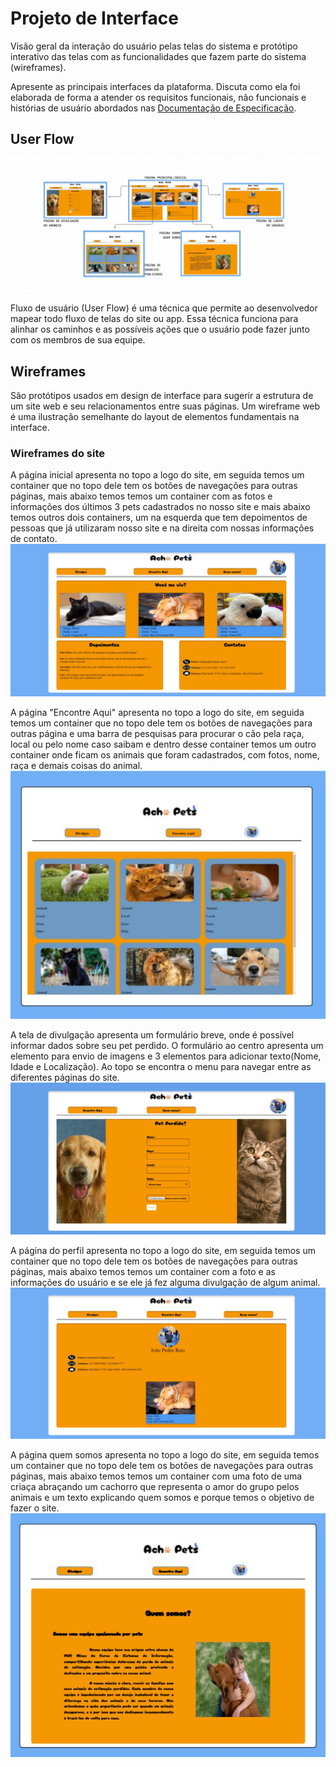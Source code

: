 
# Projeto de Interface

Visão geral da interação do usuário pelas telas do sistema e protótipo interativo das telas com as funcionalidades que fazem parte do sistema (wireframes).

 Apresente as principais interfaces da plataforma. Discuta como ela foi elaborada de forma a atender os requisitos funcionais, não funcionais e histórias de usuário abordados nas <a href="2-Especificação do Projeto.md"> Documentação de Especificação</a>.

## User Flow

![Exemplo de UserFlow do site](img/userflowsite.jpg)

Fluxo de usuário (User Flow) é uma técnica que permite ao desenvolvedor mapear todo fluxo de telas do site ou app. Essa técnica funciona para alinhar os caminhos e as possíveis ações que o usuário pode fazer junto com os membros de sua equipe.


## Wireframes

São protótipos usados em design de interface para sugerir a estrutura de um site web e seu relacionamentos entre suas páginas. Um wireframe web é uma ilustração semelhante do layout de elementos fundamentais na interface.

### Wireframes do site

A página inicial apresenta no topo a logo do site, em seguida temos um container que no topo dele tem os botões de navegações para outras páginas, mais abaixo temos temos um container com as fotos e informações dos últimos 3 pets cadastrados no nosso site e mais abaixo temos outros dois containers, um na esquerda que tem depoimentos de pessoas que já utilizaram nosso site e na direita com nossas informações de contato.
![Pagina inicial](img/paginainicial.jpg)

A página "Encontre Aqui" apresenta no topo a logo do site, em seguida temos um container que no topo dele tem os botões de navegações para outras página e uma barra de pesquisas para procurar o cão pela raça, local ou pelo nome caso saibam e dentro desse container temos um outro container onde ficam os animais que foram cadastrados, com fotos, nome, raça e demais coisas do animal.
![Pagina Encontre Aqui](img/paginaencontre.jpg)

A tela de divulgação apresenta um formulário breve, onde é possível informar dados sobre seu pet perdido. O formulário ao centro apresenta um elemento para envio de imagens e 3 elementos para adicionar texto(Nome, Idade e Localização). Ao topo se encontra o menu para navegar entre as diferentes páginas do site.
![Pagina divulgue Aqui](img/paginadivulgue.jpg)

A página do perfil apresenta no topo a logo do site, em seguida temos um container que no topo dele tem os botões de navegações para outras páginas, mais abaixo temos temos um container com a foto e as informações do usuário e se ele já fez alguma divulgação de algum animal.
![Pagina Encontre Aqui](img/paginaperfil.jpg)

A página quem somos apresenta no topo a logo do site, em seguida temos um container que no topo dele tem os botões de navegações para outras páginas, mais abaixo temos temos um container com uma foto de uma criaça abraçando um cachorro que representa o amor do grupo pelos animais e um texto explicando quem somos e porque temos o objetivo de fazer o site.
![Pagina Quem Somos](img/paginaquemsomos.jpg)



